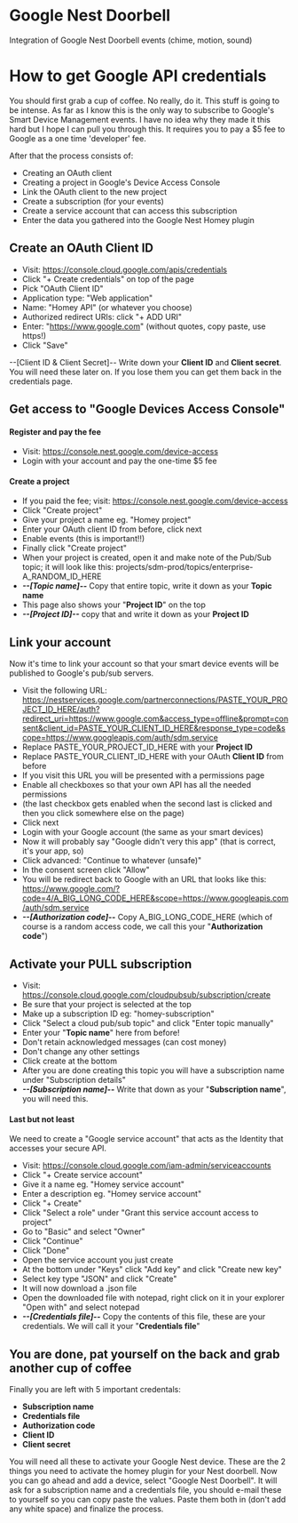 # Google Nest Doorbell

Integration of Google Nest Doorbell events (chime, motion, sound)

# How to get Google API credentials
You should first grab a cup of coffee. No really, do it. This stuff is going to be intense. As far as I know this is the only way to subscribe to Google's Smart Device Management events. I have no idea why they made it this hard but I hope I can pull you through this. It requires you to pay a $5 fee to Google as a one time 'developer' fee.

After that the process consists of:
* Creating an OAuth client
* Creating a project in Google's Device Access Console
* Link the OAuth client to the new project
* Create a subscription (for your events)
* Create a service account that can access this subscription
* Enter the data you gathered into the Google Nest Homey plugin

## Create an OAuth Client ID
* Visit: https://console.cloud.google.com/apis/credentials
* Click "+ Create credentials" on top of the page
* Pick "OAuth Client ID"
* Application type: "Web application"
* Name: "Homey API" (or whatever you choose)
* Authorized redirect URIs: click "+ ADD URI"
* Enter: "https://www.google.com" (without quotes, copy paste, use https!)
* Click "Save"

--[Client ID & Client Secret]-- Write down your **Client ID** and **Client secret**. You will need these later on. If you lose them you can get them back in the credentials page.

## Get access to "Google Devices Access Console"
#### Register and pay the fee
* Visit: https://console.nest.google.com/device-access
* Login with your account and pay the one-time $5 fee

#### Create a project
* If you paid the fee; visit: https://console.nest.google.com/device-access
* Click "Create project"
* Give your project a name eg. "Homey project"
* Enter your OAuth client ID from before, click next
* Enable events (this is important!!)
* Finally click "Create project"
* When your project is created, open it and make note of the Pub/Sub topic; it will look like this: projects/sdm-prod/topics/enterprise-A_RANDOM_ID_HERE
* _**--[Topic name]--**_ Copy that entire topic, write it down as your **Topic name**
* This page also shows your "**Project ID**" on the top
* _**--[Project ID]--**_ copy that and write it down as your **Project ID**

## Link your account
Now it's time to link your account so that your smart device events will be published to Google's pub/sub servers.

* Visit the following URL: https://nestservices.google.com/partnerconnections/PASTE_YOUR_PROJECT_ID_HERE/auth?redirect_uri=https://www.google.com&access_type=offline&prompt=consent&client_id=PASTE_YOUR_CLIENT_ID_HERE&response_type=code&scope=https://www.googleapis.com/auth/sdm.service
* Replace PASTE_YOUR_PROJECT_ID_HERE with your **Project ID**
* Replace PASTE_YOUR_CLIENT_ID_HERE with your OAuth **Client ID** from before
* If you visit this URL you will be presented with a permissions page
* Enable all checkboxes so that your own API has all the needed permissions
* (the last checkbox gets enabled when the second last is clicked and then you click somewhere else on the page)
* Click next
* Login with your Google account (the same as your smart devices)
* Now it will probably say "Google didn't very this app" (that is correct, it's your app, so)
* Click advanced: "Continue to whatever (unsafe)"
* In the consent screen click "Allow"
* You will be redirect back to Google with an URL that looks like this: https://www.google.com/?code=4/A_BIG_LONG_CODE_HERE&scope=https://www.googleapis.com/auth/sdm.service
* _**--[Authorization code]--**_ Copy A_BIG_LONG_CODE_HERE (which of course is a random access code, we call this your "**Authorization code**")

## Activate your PULL subscription
* Visit: https://console.cloud.google.com/cloudpubsub/subscription/create
* Be sure that your project is selected at the top
* Make up a subscription ID eg: "homey-subscription"
* Click "Select a cloud pub/sub topic" and click "Enter topic manually"
* Enter your "**Topic name**" here from before!
* Don't retain acknowledged messages (can cost money)
* Don't change any other settings
* Click create at the bottom
* After you are done creating this topic you will have a subscription name under "Subscription details"
* _**--[Subscription name]--**_ Write that down as your "**Subscription name**", you will need this.

#### Last but not least
We need to create a "Google service account" that acts as the Identity that accesses your secure API. 
* Visit: https://console.cloud.google.com/iam-admin/serviceaccounts
* Click "+ Create service account"
* Give it a name eg. "Homey service account"
* Enter a description eg. "Homey service account"
* Click "+ Create"
* Click "Select a role" under "Grant this service account access to project"
* Go to "Basic" and select "Owner"
* Click "Continue"
* Click "Done"
* Open the service account you just create
* At the bottom under "Keys" click "Add key" and click "Create new key"
* Select key type "JSON" and click "Create"
* It will now download a .json file
* Open the downloaded file with notepad, right click on it in your explorer "Open with" and select notepad
* _**--[Credentials file]--**_ Copy the contents of this file, these are your credentials. We will call it your "**Credentials file**"

## You are done, pat yourself on the back and grab another cup of coffee
Finally you are left with 5 important credentals: 

* **Subscription name**
* **Credentials file**
* **Authorization code**
* **Client ID**
* **Client secret**

You will need all these to activate your Google Nest device. These are the 2 things you need to activate the homey plugin for your Nest doorbell. Now you can go ahead and add a device, select "Google Nest Doorbell". It will ask for a subscription name and a credentials file, you should e-mail these to yourself so you can copy paste the values. Paste them both in (don't add any white space) and finalize the process.
